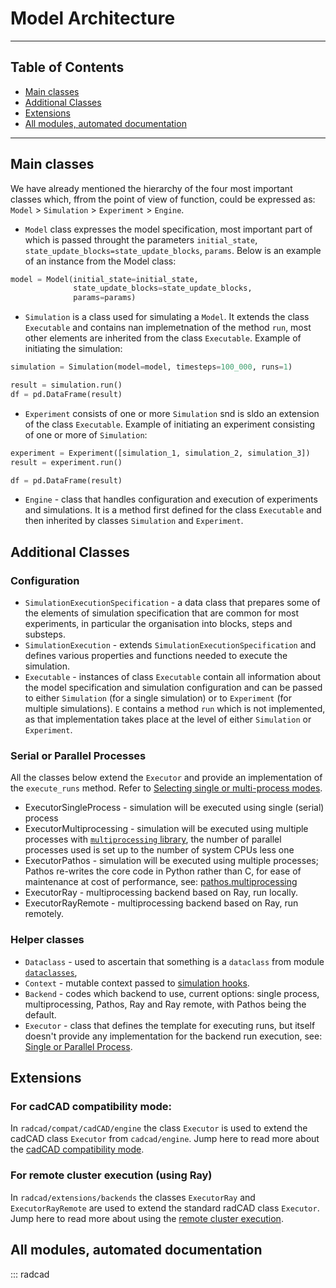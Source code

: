 # Model Architecture

---

## Table of Contents

 - [Main classes](#main-classes) 
 - [Additional Classes](#additional-classes)
 - [Extensions](#extensions)
 - [All modules, automated documentation](#all-modules-automated-documentation)


---



## Main classes

We have already mentioned the hierarchy of the four most important classes which, ffrom the point of view of function, could be expressed as: `Model` > `Simulation` > `Experiment` > `Engine`.

* `Model` class expresses the model specification, most important part of which is passed throught the parameters `initial_state`, `state_update_blocks=state_update_blocks`, `params`. Below is an example of an instance from the Model class:

```python
model = Model(initial_state=initial_state, 
              state_update_blocks=state_update_blocks, 
              params=params)
```

* `Simulation` is a class used for simulating a `Model`. It extends the class `Executable` and contains nan implemetnation of the method `run`, most other elements are inherited from the class `Executable`. Example of initiating the simulation:

```python
simulation = Simulation(model=model, timesteps=100_000, runs=1)

result = simulation.run()
df = pd.DataFrame(result)
```

* `Experiment` consists of one or more `Simulation` snd is sldo an extension of the class `Executable`. Example of initiating an experiment consisting of one or more of `Simulation`:

```python
experiment = Experiment([simulation_1, simulation_2, simulation_3])
result = experiment.run()

df = pd.DataFrame(result)
```

* `Engine` - class that handles configuration and execution of experiments and simulations. It is a method first defined for the class `Executable` and then inherited by classes  `Simulation` and `Experiment`.


## Additional Classes

### Configuration

* `SimulationExecutionSpecification` - a data class that prepares some of the elements of simulation specification that are common for most experiments, in particular the organisation into blocks, steps and substeps.
* `SimulationExecution` - extends `SimulationExecutionSpecification` and defines various properties and functions needed to execute the simulation.
* `Executable` - instances of class `Executable` contain all information about the model specification and simulation configuration and can be passed to either `Simulation` (for a single simulation) or to `Experiment` (for multiple simulations). `E` contains a method `run` which is not implemented, as that implementation takes place at the level of either `Simulation` or `Experiment`.

### Serial or Parallel Processes

All the classes below extend the `Executor` and provide an implementation of the `execute_runs` method. Refer to [Selecting single or multi-process modes](advanced_features/#selecting-single-or-multi-process-modes).

* ExecutorSingleProcess - simulation will be executed using single (serial) process
* ExecutorMultiprocessing - simulation will be executed using multiple processes with [`multiprocessing` library](https://pypi.org/project/multiprocessing/), the number of parallel processes used is set up to the number of system CPUs less one
* ExecutorPathos - simulation will be executed using multiple processes; Pathos re-writes the core code in Python rather than C, for ease of maintenance at cost of performance, see: [pathos.multiprocessing](https://pathos.readthedocs.io/en/latest/pathos.html#module-pathos.multiprocessing)
* ExecutorRay - multiprocessing backend based on Ray, run locally.
* ExecutorRayRemote -  multiprocessing backend based on Ray, run remotely.



### Helper classes

* `Dataclass` - used to ascertain that something is a `dataclass` from module [`dataclasses`](https://pypi.org/project/dataclasses/),
* `Context` - mutable context passed to [simulation hooks](advanced_features/#hooks-to-extend-functionality).
* `Backend` - codes which backend to use, current options: single process, multiprocessing, Pathos, Ray and Ray remote, with Pathos being the default.
* `Executor` - class that defines the template for executing runs, but itself doesn't provide any implementation for the backend run execution, see: [Single or Parallel Process](#single-or-parallel-process).

## Extensions

### For cadCAD compatibility mode: 

In `radcad/compat/cadCAD/engine` the class `Executor` is used to extend the cadCAD class `Executor` from `cadcad/engine`. Jump here to read more about the [cadCAD compatibility mode](cadcad_compatibility.md).

### For remote cluster execution (using Ray)

In `radcad/extensions/backends` the classes `ExecutorRay` and `ExecutorRayRemote` are used to extend the standard radCAD class `Executor`. Jump here to read more about using the [remote cluster execution](advanced_features/#wip-remote-cluster-execution-using-ray).



## All modules, automated documentation


::: radcad

